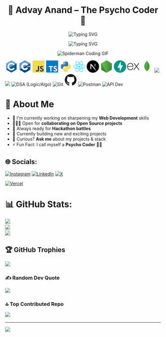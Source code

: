 <h1 align="center">🚀 Advay Anand – The Psycho Coder 🤯</h1>

<p align="center">
  <img src="https://readme-typing-svg.herokuapp.com?font=Fira+Code&weight=600&pause=1000&color=14F7FF&center=true&vCenter=true&width=700&lines=🔥+Web+Dev+Wizard+%7C+Hackathon+Beast;💡+Open+Source+Contributor+%7C+Tech-Enthusiast;💻+DSA+Lover+%7C+Backend+Builder;⚡+Always+in+Code+Mode...+%F0%9F%98%89" alt="Typing SVG" />
</p>

<p align="center">
  <img src="https://readme-typing-svg.demolab.com?font=Fira+Code&size=22&pause=1000&color=E62429&center=true&vCenter=true&width=600&lines=With+Great+Power+Comes+Great+Code!;Swinging+Through+Stacks+Like+Spidey!;Saving+the+Web+One+Bug+at+a+Time+%F0%9F%91%B7%E2%9D%A4%EF%B8%8F" alt="Typing SVG" />
</p>

<p align="center">
  <img src="https://media.giphy.com/media/yoJC2A59OCZHs1LXvW/giphy.gif" width="250" alt="Spiderman Coding GIF">
</p>

<p align="left">
  <img src="https://github.com/devicons/devicon/blob/master/icons/c/c-original.svg" width="40" />
  <img src="https://github.com/devicons/devicon/blob/master/icons/cplusplus/cplusplus-original.svg" width="40" />
  <img src="https://github.com/devicons/devicon/blob/master/icons/javascript/javascript-original.svg" width="40" />
  <img src="https://github.com/devicons/devicon/blob/master/icons/typescript/typescript-original.svg" width="40" />
  <img src="https://github.com/devicons/devicon/blob/master/icons/python/python-original.svg" width="40" />
  <img src="https://github.com/devicons/devicon/blob/master/icons/react/react-original.svg" width="40" />
  <img src="https://github.com/devicons/devicon/blob/master/icons/nextjs/nextjs-original.svg" width="40" />
  <img src="https://github.com/devicons/devicon/blob/master/icons/nodejs/nodejs-original.svg" width="40" />
  <img src="https://github.com/devicons/devicon/blob/master/icons/fastapi/fastapi-original.svg" width="40" />
  <img src="https://github.com/devicons/devicon/blob/master/icons/express/express-original.svg" width="40" />
  <img src="https://github.com/devicons/devicon/blob/master/icons/mongodb/mongodb-original.svg" width="40" />
  <img src="https://www.vectorlogo.zone/logos/vercel/vercel-icon.svg" width="40" />
  <img src="https://www.vectorlogo.zone/logos/netlify/netlify-icon.svg" width="40" />
  <img src="https://cdn-icons-png.flaticon.com/512/5968/5968705.png" width="40" title="DSA (Logic/Algo)" />
  <img src="https://cdn-icons-png.flaticon.com/512/919/919847.png" width="40" title="Git" />
  <img src="https://github.com/devicons/devicon/blob/master/icons/github/github-original.svg" width="40" />
  <img src="https://cdn-icons-png.flaticon.com/512/5968/5968672.png" width="40" title="Postman" />
  <img src="https://cdn-icons-png.flaticon.com/512/8357/8357193.png" width="40" title="API Dev" />
</p>




# 💫 About Me

- 🔭 I'm currently working on sharpening my **Web Development** skills  
- 👩🏻‍💻 Open for **collaborating on Open Source projects**  
- 🤝 Always ready for **Hackathon battles**  
- 🌱 Currently building new and exciting projects  
- 💭 Curious? **Ask me** about my projects & stack  
- ⚡ Fun Fact: I call myself a **Psycho Coder** 🧠🔥


## 🌐 Socials:
[![Instagram](https://img.shields.io/badge/Instagram-%23E4405F.svg?logo=Instagram&logoColor=white)](https://instagram.com/https://www.instagram.com/advay_anand_7/) [![LinkedIn](https://img.shields.io/badge/LinkedIn-%230077B5.svg?logo=linkedin&logoColor=white)](https://linkedin.com/in/https://www.linkedin.com/in/advay-anand-a89024277/) [![X](https://img.shields.io/badge/X-black.svg?logo=X&logoColor=white)](https://x.com/https://x.com/AnandAdvay91289) 

[![Vercel](https://img.shields.io/badge/Visit_My_Portfolio-000000?style=for-the-badge&logo=vercel&logoColor=white)](https://portfolio-new-plum-psi.vercel.app/)


# 📊 GitHub Stats:
![](https://github-readme-stats.vercel.app/api?username=advay77&theme=dark&hide_border=false&include_all_commits=false&count_private=false)<br/>
![](https://github-readme-streak-stats.herokuapp.com/?user=advay77&theme=dark&hide_border=false)<br/>
![](https://github-readme-stats.vercel.app/api/top-langs/?username=advay77&theme=dark&hide_border=false&include_all_commits=false&count_private=false&layout=compact)

## 🏆 GitHub Trophies
![](https://github-profile-trophy.vercel.app/?username=advay77&theme=radical&no-frame=true&no-bg=false&margin-w=4)

### ✍️ Random Dev Quote
![](https://quotes-github-readme.vercel.app/api?type=horizontal&theme=tokyonight)

### 🔝 Top Contributed Repo
![](https://github-contributor-stats.vercel.app/api?username=advay77&limit=5&theme=vue-dark&combine_all_yearly_contributions=true)

---
[![](https://visitcount.itsvg.in/api?id=advay77&icon=4&color=0)](https://visitcount.itsvg.in)

<!-- Proudly created with GPRM ( https://gprm.itsvg.in ) -->
